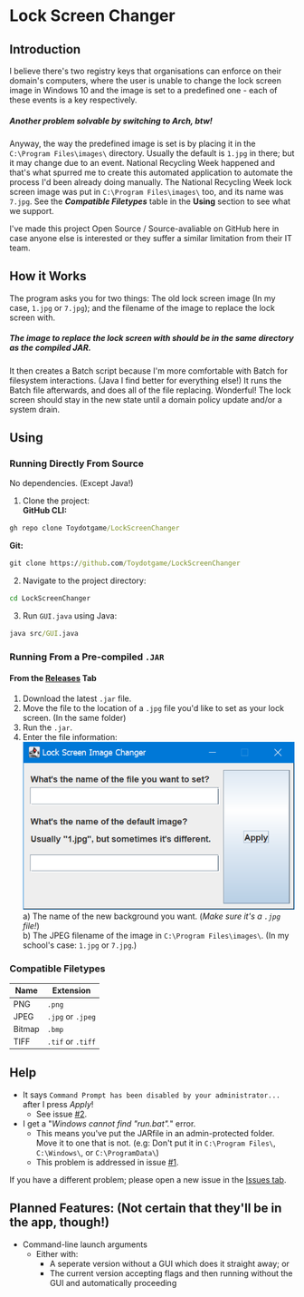 # Lock Screen Changer
## Introduction
I believe there's two registry keys that organisations can enforce on their domain's computers, where the user is unable to change the lock screen image in Windows 10 and the image is set to a predefined one - each of these events is a key respectively.
##### Another problem solvable by switching to Arch, btw!
Anyway, the way the predefined image is set is by placing it in the `C:\Program Files\images\` directory. Usually the default is `1.jpg` in there; but it may change due to an event. National Recycling Week happened and that's what spurred me to create this automated application to automate the process I'd been already doing manually. The National Recycling Week lock screen image was put in `C:\Program Files\images\` too, and its name was `7.jpg`.
See the **_Compatible Filetypes_** table in the **Using** section to see what we support.

I've made this project Open Source / Source-avaliable on GitHub here in case anyone else is interested or they suffer a similar limitation from their IT team.

## How it Works
The program asks you for two things: The old lock screen image (In my case, `1.jpg` or `7.jpg`); and the filename of the image to replace the lock screen with.
##### The image to replace the lock screen with should be in the same directory as the compiled JAR.
It then creates a Batch script because I'm more comfortable with Batch for filesystem interactions. (Java I find better for everything else!)
It runs the Batch file afterwards, and does all of the file replacing.
Wonderful! The lock screen should stay in the new state until a domain policy update and/or a system drain.

## Using
### Running Directly From Source
No dependencies. (Except Java!)
1. Clone the project: <br>
  **GitHub CLI:**
  ```cmd
  gh repo clone Toydotgame/LockScreenChanger
  ```
  **Git:**
  ```cmd
  git clone https://github.com/Toydotgame/LockScreenChanger
  ```
2. Navigate to the project directory:
 ```cmd
 cd LockScreenChanger
 ```
3. Run `GUI.java` using Java:
 ```cmd
 java src/GUI.java
 ```
 
### Running From a Pre-compiled `.JAR`
#### From the [Releases](https://github.com/Toydotgame/LockScreenChanger/releases) Tab
1. Download the latest `.jar` file.
2. Move the file to the location of a `.jpg` file you'd like to set as your lock screen. (In the same folder)
3. Run the `.jar`.
4. Enter the file information: <br>
 ![](Frame.png) <br>
 a) The name of the new background you want. (_Make sure it's a `.jpg` file!_) <br>
 b) The JPEG filename of the image in `C:\Program Files\images\`. (In my school's case: `1.jpg` or `7.jpg`.)
 
 ### Compatible Filetypes
 Name | Extension
 ---- | ----
 PNG | `.png`
 JPEG | `.jpg` or `.jpeg`
 Bitmap | `.bmp`
 TIFF | `.tif` or `.tiff`

## Help
* It says `Command Prompt has been disabled by your administrator...` after I press _Apply_!
	* See issue [#2](https://github.com/Toydotgame/LockScreenChanger/issues/2).
* I get a "_Windows cannot find "run.bat"._" error.
	* This means you've put the JARfile in an admin-protected folder. Move it to one that is not. (e.g: Don't put it in `C:\Program Files\`, `C:\Windows\`, or `C:\ProgramData\`)
	* This problem is addressed in issue [#1](https://github.com/Toydotgame/LockScreenChanger/issues/1). <br>

If you have a different problem; please open a new issue in the [Issues tab](https://github.com/Toydotgame/LockScreenChanger/issues/).

## Planned Features: (Not certain that they'll be in the app, though!)
* Command-line launch arguments
	* Either with:
		* A seperate version without a GUI which does it straight away; or
		* The current version accepting flags and then running without the GUI and automatically proceeding

